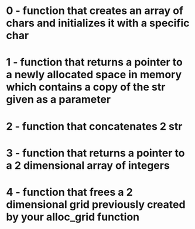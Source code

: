 # 0 - function that creates an array of chars and initializes it with a specific char
# 1 - function that returns a pointer to a newly allocated space in memory which contains a copy of the str given as a parameter
# 2 - function that concatenates 2 str
# 3 - function that returns a pointer to a 2 dimensional array of integers
# 4 - function that frees a 2 dimensional grid previously created by your alloc_grid function
